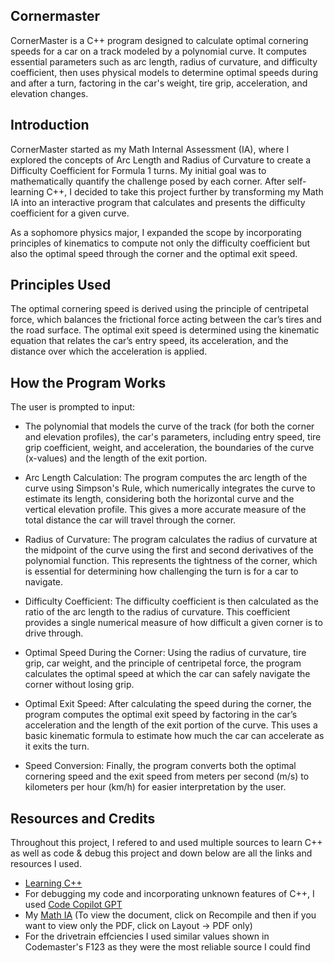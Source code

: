 ## Cornermaster
CornerMaster is a C++ program designed to calculate optimal cornering speeds for a car on a track modeled by a polynomial curve. It computes essential parameters such as arc length, radius of curvature, and difficulty coefficient, then uses physical models to determine optimal speeds during and after a turn, factoring in the car's weight, tire grip, acceleration, and elevation changes.

## Introduction

CornerMaster started as my Math Internal Assessment (IA), where I explored the concepts of Arc Length and Radius of Curvature to create a Difficulty Coefficient for Formula 1 turns. My initial goal was to mathematically quantify the challenge posed by each corner. After self-learning C++, I decided to take this project further by transforming my Math IA into an interactive program that calculates and presents the difficulty coefficient for a given curve.

As a sophomore physics major, I expanded the scope by incorporating principles of kinematics to compute not only the difficulty coefficient but also the optimal speed through the corner and the optimal exit speed.

## Principles Used
The optimal cornering speed is derived using the principle of centripetal force, which balances the frictional force acting between the car’s tires and the road surface. The optimal exit speed is determined using the kinematic equation that relates the car’s entry speed, its acceleration, and the distance over which the acceleration is applied. 

## How the Program Works
The user is prompted to input:

- The polynomial that models the curve of the track (for both the corner and elevation profiles), the car's parameters, including entry speed, tire grip coefficient, weight, and acceleration, the boundaries of the curve (x-values) and the length of the exit portion.

- Arc Length Calculation: The program computes the arc length of the curve using Simpson's Rule, which numerically integrates the curve to estimate its length, considering both the horizontal curve and the vertical elevation profile. This gives a more accurate measure of the total distance the car will travel through the corner.

- Radius of Curvature: The program calculates the radius of curvature at the midpoint of the curve using the first and second derivatives of the polynomial function. This represents the tightness of the corner, which is essential for determining how challenging the turn is for a car to navigate.

- Difficulty Coefficient: The difficulty coefficient is then calculated as the ratio of the arc length to the radius of curvature. This coefficient provides a single numerical measure of how difficult a given corner is to drive through.

- Optimal Speed During the Corner: Using the radius of curvature, tire grip, car weight, and the principle of centripetal force, the program calculates the optimal speed at which the car can safely navigate the corner without losing grip.

- Optimal Exit Speed: After calculating the speed during the corner, the program computes the optimal exit speed by factoring in the car’s acceleration and the length of the exit portion of the curve. This uses a basic kinematic formula to estimate how much the car can accelerate as it exits the turn.

- Speed Conversion: Finally, the program converts both the optimal cornering speed and the exit speed from meters per second (m/s) to kilometers per hour (km/h) for easier interpretation by the user.

## Resources and Credits 
Throughout this project, I refered to and used multiple sources to learn C++ as well as code & debug this project and down below are all the links and resources I used. 

- [Learning C++](https://www.youtube.com/watch?v=-TkoO8Z07hI&t=293s)
- For debugging my code and incorporating unknown features of C++, I used [Code Copilot GPT](https://chatgpt.com/g/g-2DQzU5UZl-code-copilot)
- My [Math IA](https://www.overleaf.com/read/bwnhbfgztctz#6e533f) (To view the document, click on Recompile and then if you want to view only the PDF, click on Layout -> PDF only)
- For the drivetrain effciencies I used similar values shown in Codemaster's F123 as they were the most reliable source I could find
